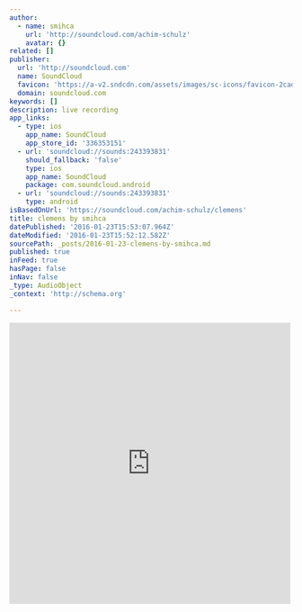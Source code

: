 ```yaml
---
author:
  - name: smihca
    url: 'http://soundcloud.com/achim-schulz'
    avatar: {}
related: []
publisher:
  url: 'http://soundcloud.com'
  name: SoundCloud
  favicon: 'https://a-v2.sndcdn.com/assets/images/sc-icons/favicon-2cadd14b.ico'
  domain: soundcloud.com
keywords: []
description: live recording
app_links:
  - type: ios
    app_name: SoundCloud
    app_store_id: '336353151'
  - url: 'soundcloud://sounds:243393831'
    should_fallback: 'false'
    type: ios
    app_name: SoundCloud
    package: com.soundcloud.android
  - url: 'soundcloud://sounds:243393831'
    type: android
isBasedOnUrl: 'https://soundcloud.com/achim-schulz/clemens'
title: clemens by smihca
datePublished: '2016-01-23T15:53:07.964Z'
dateModified: '2016-01-23T15:52:12.582Z'
sourcePath: _posts/2016-01-23-clemens-by-smihca.md
published: true
inFeed: true
hasPage: false
inNav: false
_type: AudioObject
_context: 'http://schema.org'

---
```

<iframe src="https://cdn.embedly.com/widgets/media.html?src=https%3A%2F%2Fw.soundcloud.com%2Fplayer%2F%3Fvisual%3Dtrue%26url%3Dhttp%253A%252F%252Fapi.soundcloud.com%252Ftracks%252F243393831%26show_artwork%3Dtrue&amp;url=https%3A%2F%2Fsoundcloud.com%2Fachim-schulz%2Fclemens&amp;image=http%3A%2F%2Fi1.sndcdn.com%2Fartworks-000144267910-mfjdth-t500x500.jpg&amp;key=b7d04c9b404c499eba89ee7072e1c4f7&amp;type=text%2Fhtml&amp;schema=soundcloud" width="500" height="500" scrolling="no" frameborder="0" allowfullscreen="allowfullscreen" style=""></iframe>